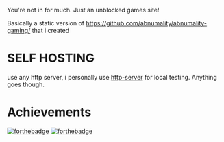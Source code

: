 You're not in for much. Just an unblocked games site!

Basically a static version of https://github.com/abnumality/abnumality-gaming/ that i created

# SELF HOSTING
use any http server, i personally use <a href="https://www.npmjs.com/package/http-server">http-server</a> for local testing. Anything goes though.

# Achievements
[![forthebadge](https://forthebadge.com/images/badges/gluten-free.svg)](https://forthebadge.com) [![forthebadge](https://forthebadge.com/images/badges/oooo-kill-em.svg)](https://forthebadge.com)
